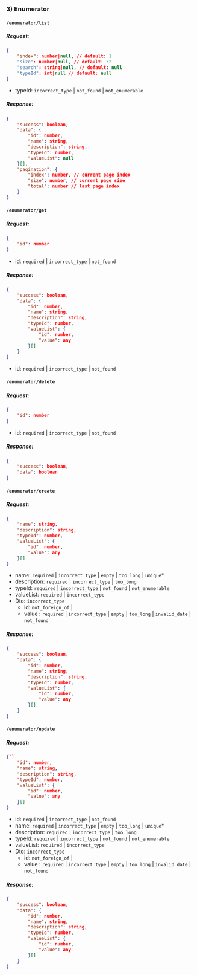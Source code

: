 
### 3) Enumerator

#### **`/enumerator/list`**

##### Request:

```json
{
    "index": number|null, // default: 1
    "size": number|null, // default: 32
    "search": string|null, // default: null
    "typeId": int|null // default: null
}
```

- typeId: `incorrect_type` | `not_found` | `not_enumerable`

##### Response:

```json
{
    "success": boolean,
    "data": {
        "id": number,
        "name": string,
        "description": string,
        "typeId": number,
        "valueList": null
    }[],
    "pagination": {
        "index": number, // current page index
        "size": number, // current page size
        "total": number // last page index
    }
}
```


#### **`/enumerator/get`**

##### Request:

```json
{
    "id": number
}
```

- id: `required` | `incorrect_type` | `not_found` 

##### Response:

```json
{
    "success": boolean,
    "data": {
        "id": number,
        "name": string,
        "description": string,
        "typeId": number,
        "valueList": {
            "id": number,
            "value": any
        }[]
    }
}
```

- id: `required` | `incorrect_type` | `not_found` 

#### **`/enumerator/delete`**

##### Request:

```json
{
    "id": number
}
```

- id: `required` | `incorrect_type` | `not_found` 

##### Response:

```json
{
    "success": boolean,
    "data": boolean
}
```

#### **`/enumerator/create`**

##### Request:

```json
{
    "name": string,
    "description": string,
    "typeId": number,
    "valueList": {
        "id": number,
        "value": any
    }[]
}
```

- name: `required` | `incorrect_type` | `empty` | `too_long` | `unique`*
- description: `required` | `incorrect_type` | `too_long`
- typeId: `required` | `incorrect_type` | `not_found` | `not_enumerable`
- valueList: `required` | `incorrect_type`
- Dto: `incorrect_type`
    - id: `not_foreign_of` | 
    - value : `required` | `incorrect_type` | `empty` | `too_long` | `invalid_date` | `not_found`

##### Response:

```json
{
    "success": boolean,
    "data": {
        "id": number,
        "name": string,
        "description": string,
        "typeId": number,
        "valueList": {
            "id": number,
            "value": any
        }[]
    }
}
```

#### **`/enumerator/update`**

##### Request:

```json
{``
    "id": number,
    "name": string,
    "description": string,
    "typeId": number,
    "valueList": {
        "id": number,
        "value": any
    }[]
}
```

- id: `required` | `incorrect_type` | `not_found` 
- name: `required` | `incorrect_type` | `empty` | `too_long` | `unique`*
- description: `required` | `incorrect_type` | `too_long`
- typeId: `required` | `incorrect_type` | `not_found` | `not_enumerable`
- valueList: `required` | `incorrect_type`
- Dto: `incorrect_type`
    - id: `not_foreign_of` | 
    - value : `required` | `incorrect_type` | `empty` | `too_long` | `invalid_date` | `not_found`

##### Response:

```json
{
    "success": boolean,
    "data": {
        "id": number,
        "name": string,
        "description": string,
        "typeId": number,
        "valueList": {
            "id": number,
            "value": any
        }[]
    }
}
```
